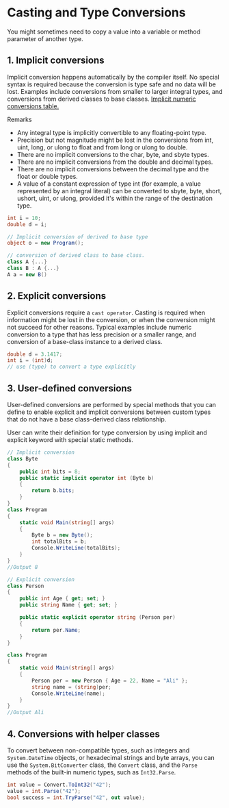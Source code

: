 # Casting and Type Conversions

You might sometimes need to copy a value into a variable or method parameter of another type.

## 1. Implicit conversions

Implicit conversion happens automatically by the compiler itself. No special syntax is required because the conversion is type safe and no data will be lost. Examples include conversions from smaller to larger integral types, and conversions from derived classes to base classes. [Implicit numeric conversions table.](https://docs.microsoft.com/en-us/dotnet/csharp/language-reference/keywords/implicit-numeric-conversions-table)

Remarks

- Any integral type is implicitly convertible to any floating-point type.
- Precision but not magnitude might be lost in the conversions from int, uint, long, or ulong to float and from long or ulong to double.
- There are no implicit conversions to the char, byte, and sbyte types.
- There are no implicit conversions from the double and decimal types.
- There are no implicit conversions between the decimal type and the float or double types.
- A value of a constant expression of type int (for example, a value represented by an integral literal) can be converted to sbyte, byte, short, ushort, uint, or ulong, provided it's within the range of the destination type.

```csharp
int i = 10;
double d = i;

// Implicit conversion of derived to base type
object o = new Program();
 ```

```csharp
// conversion of derived class to base class.
class A {...}
class B : A {...}
A a = new B()
```

## 2. Explicit conversions

Explicit conversions require a `cast operator`. Casting is required when information might be lost in the conversion, or when the conversion might not succeed for other reasons. Typical examples include numeric conversion to a type that has less precision or a smaller range, and conversion of a base-class instance to a derived class.

```csharp
double d = 3.1417;
int i = (int)d;
// use (type) to convert a type explicitly
```

## 3. User-defined conversions

User-defined conversions are performed by special methods that you can define to enable explicit and implicit conversions between custom types that do not have a base class–derived class relationship.

User can write their definition for type conversion by using implicit and explicit keyword with special static methods.

```csharp
// Implicit conversion
class Byte
{
    public int bits = 8;
    public static implicit operator int (Byte b)
    {
        return b.bits;
    }
}
class Program
{
    static void Main(string[] args)
    {
        Byte b = new Byte();
        int totalBits = b;
        Console.WriteLine(totalBits);
    }
}
//Output 8
```

```csharp
// Explicit conversion
class Person
{
    public int Age { get; set; }
    public string Name { get; set; }

    public static explicit operator string (Person per)
    {
        return per.Name;
    }
}

class Program
{
    static void Main(string[] args)
    {
        Person per = new Person { Age = 22, Name = "Ali" };
        string name = (string)per;
        Console.WriteLine(name);
    }
}
//Output Ali
```

## 4. Conversions with helper classes

To convert between non-compatible types, such as integers and `System.DateTime` objects, or hexadecimal strings and byte arrays, you can use the `System.BitConverter` class, the `Convert` class, and the `Parse` methods of the built-in numeric types, such as `Int32.Parse`.

```csharp
int value = Convert.ToInt32("42");
value = int.Parse("42");
bool success = int.TryParse("42", out value);
```